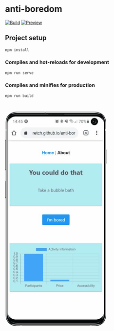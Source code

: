 # anti-boredom

[![Build](https://img.shields.io/github/workflow/status/Retch/anti-boredom/Build?style=flat&logo=vue.js)](https://github.com/Retch/anti-boredom/actions?query=workflow%3ABuild)
[![Preview](https://img.shields.io/static/v1?label=GH-Pages&message=Preview&color=yellow&logo=google-chrome)](https://retch.github.io/anti-boredom/)

## Project setup

```
npm install
```

### Compiles and hot-reloads for development

```
npm run serve
```

### Compiles and minifies for production

```
npm run build
```
<br>

[![Screencast](screencast.gif)](https://retch.github.io/anti-boredom/)
